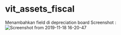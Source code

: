 # vit_assets_fiscal

Menambahkan field di depreciation board
Screenshot :
![Screenshot from 2019-11-18 16-20-47](https://user-images.githubusercontent.com/43681671/69113479-b2012800-0ab5-11ea-870a-37d7de102269.png)
